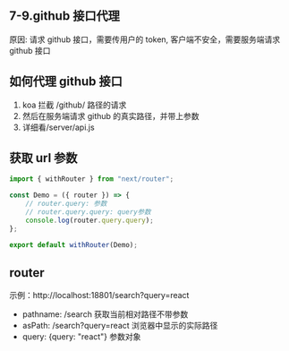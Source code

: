 ## 7-9.github 接口代理

原因: 请求 github 接口，需要传用户的 token, 客户端不安全，需要服务端请求 github 接口

## 如何代理 github 接口

1. koa 拦截 /github/ 路径的请求
2. 然后在服务端请求 github 的真实路径，并带上参数
3. 详细看/server/api.js

## 获取 url 参数

```jsx
import { withRouter } from "next/router";

const Demo = ({ router }) => {
    // router.query: 参数
    // router.query.query: query参数
    console.log(router.query.query);
};

export default withRouter(Demo);
```

## router

示例：http://localhost:18801/search?query=react

-   pathname: /search 获取当前相对路径不带参数
-   asPath: /search?query=react 浏览器中显示的实际路径
-   query: {query: "react"} 参数对象
